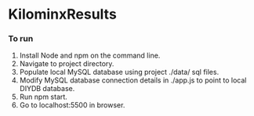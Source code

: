 # KilominxResults

### To run

1. Install Node and npm on the command line.
2. Navigate to project directory.
3. Populate local MySQL database using project ./data/ sql files.
4. Modify MySQL database connection details in ./app.js to point to local DIYDB database.
5. Run npm start.
6. Go to localhost:5500 in browser.
